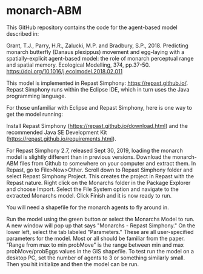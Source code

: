 # monarch-ABM
This GitHub repository contains the code for the agent-based model described in:  

Grant, T.J., Parry, H.R., Zalucki, M.P. and Bradbury, S.P., 2018. Predicting monarch butterfly (Danaus plexippus) movement and egg-laying with a spatially-explicit agent-based model: the role of monarch perceptual range and spatial memory. Ecological Modelling, 374, pp.37-50. https://doi.org/10.1016/j.ecolmodel.2018.02.011

This model is implemented in Repast Simphony: https://repast.github.io/. Repast Simphony runs within the Eclipse IDE, which in turn uses the Java programming language. 

For those unfamiliar with Eclipse and Repast Simphony, here is one way to get the model running:

Install Repast Simphony (https://repast.github.io/download.html) and the recommended Java SE Development Kit (https://repast.github.io/requirements.html).  

For Repast Simphony 2.7, released Sept 30, 2019, loading the monarch model is slightly different than in previous versions.  Download the monarch-ABM files from Github to somewhere on your computer and extract them.  In Repast, go to File>New>Other. Scroll down to Repast Simphony folder and select Repast Simphony Project.  This creates the project in Repast with the Repast nature.  Right click on the Monarchs folder in the Package Explorer and choose Import.  Select the File System option and navigate to the extracted Monarchs model.  Click Finish and it is now ready to run.  

You will need a shapefile for the monarch agents to fly around in. 

Run the model using the green button or select the Monarchs Model to run. A new window will pop up that says "Monarchs - Repast Simphony." On the lower left, select the tab labeled "Parameters." These are all user-specified parameters for the model. Most or all should be familiar from the paper. "Range from max to min probMove" is the range between min and max probMove/probEggs values in the GIS shapefile. To test run the model on a desktop PC, set the number of agents to 3 or something similarly small. Then you hit initialize and then the model can be run. 

